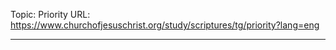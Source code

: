 Topic: Priority
URL: https://www.churchofjesuschrist.org/study/scriptures/tg/priority?lang=eng

---


